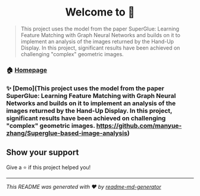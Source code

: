 <h1 align="center">Welcome to  👋</h1>
<p>
</p>

> This project uses the model from the paper SuperGlue: Learning Feature Matching with Graph Neural Networks and builds on it to implement an analysis of the images returned by the Hand-Up Display. In this project, significant results have been achieved on challenging &#34;complex&#34; geometric images.

### 🏠 [Homepage](  )

### ✨ [Demo](This project uses the model from the paper SuperGlue: Learning Feature Matching with Graph Neural Networks and builds on it to implement an analysis of the images returned by the Hand-Up Display. In this project, significant results have been achieved on challenging &#34;complex&#34; geometric images. https://github.com/manyue-zhang/Superglue-based-image-analysis)

## Show your support

Give a ⭐️ if this project helped you!

***
_This README was generated with ❤️ by [readme-md-generator](https://github.com/kefranabg/readme-md-generator)_
